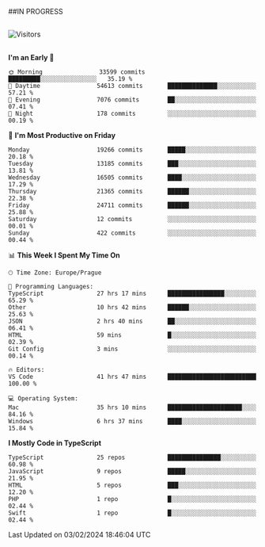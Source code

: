 ##IN PROGRESS
##
![Visitors](https://komarev.com/ghpvc/?username=petrbui&style=for-the-badge&label=Visitors+👀)



##
<!--
[![My GitHub stats](https://github-readme-stats.vercel.app/api?username=petrbui&theme=github_dark)](https://github.com/anuraghazra/github-readme-stats)

[![My wakatime stats](https://github-readme-stats.vercel.app/api/wakatime?username=petrbui&theme=github_dark)](https://github.com/anuraghazra/github-readme-stats)
-->
<!--START_SECTION:waka-->
**I'm an Early 🐤** 

```text
🌞 Morning                33599 commits       █████████░░░░░░░░░░░░░░░░   35.19 % 
🌆 Daytime                54613 commits       ██████████████░░░░░░░░░░░   57.21 % 
🌃 Evening                7076 commits        ██░░░░░░░░░░░░░░░░░░░░░░░   07.41 % 
🌙 Night                  178 commits         ░░░░░░░░░░░░░░░░░░░░░░░░░   00.19 % 
```
📅 **I'm Most Productive on Friday** 

```text
Monday                   19266 commits       █████░░░░░░░░░░░░░░░░░░░░   20.18 % 
Tuesday                  13185 commits       ███░░░░░░░░░░░░░░░░░░░░░░   13.81 % 
Wednesday                16505 commits       ████░░░░░░░░░░░░░░░░░░░░░   17.29 % 
Thursday                 21365 commits       ██████░░░░░░░░░░░░░░░░░░░   22.38 % 
Friday                   24711 commits       ██████░░░░░░░░░░░░░░░░░░░   25.88 % 
Saturday                 12 commits          ░░░░░░░░░░░░░░░░░░░░░░░░░   00.01 % 
Sunday                   422 commits         ░░░░░░░░░░░░░░░░░░░░░░░░░   00.44 % 
```


📊 **This Week I Spent My Time On** 

```text
🕑︎ Time Zone: Europe/Prague

💬 Programming Languages: 
TypeScript               27 hrs 17 mins      ████████████████░░░░░░░░░   65.29 % 
Other                    10 hrs 42 mins      ██████░░░░░░░░░░░░░░░░░░░   25.63 % 
JSON                     2 hrs 40 mins       ██░░░░░░░░░░░░░░░░░░░░░░░   06.41 % 
HTML                     59 mins             █░░░░░░░░░░░░░░░░░░░░░░░░   02.39 % 
Git Config               3 mins              ░░░░░░░░░░░░░░░░░░░░░░░░░   00.14 % 

🔥 Editors: 
VS Code                  41 hrs 47 mins      █████████████████████████   100.00 % 

💻 Operating System: 
Mac                      35 hrs 10 mins      █████████████████████░░░░   84.16 % 
Windows                  6 hrs 37 mins       ████░░░░░░░░░░░░░░░░░░░░░   15.84 % 
```

**I Mostly Code in TypeScript** 

```text
TypeScript               25 repos            ███████████████░░░░░░░░░░   60.98 % 
JavaScript               9 repos             █████░░░░░░░░░░░░░░░░░░░░   21.95 % 
HTML                     5 repos             ███░░░░░░░░░░░░░░░░░░░░░░   12.20 % 
PHP                      1 repo              █░░░░░░░░░░░░░░░░░░░░░░░░   02.44 % 
Swift                    1 repo              █░░░░░░░░░░░░░░░░░░░░░░░░   02.44 % 
```




 Last Updated on 03/02/2024 18:46:04 UTC
<!--END_SECTION:waka-->
